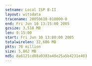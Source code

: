 ```yaml
---
setname: Local ISP B-II
layout: witsdata
tracename: 20050610-010000-0
end: Fri Jun 10 13:15:00 2005
gzsize: 3,518 MB
len: 0:15:00
start: Fri Jun 10 13:00:00 2005
totalwirelen: 32,686 MB
pkts: 76 million
size: 5,862 MB
md5: 8a6121cd88a9383a48e25a5b4231e403
---
```

